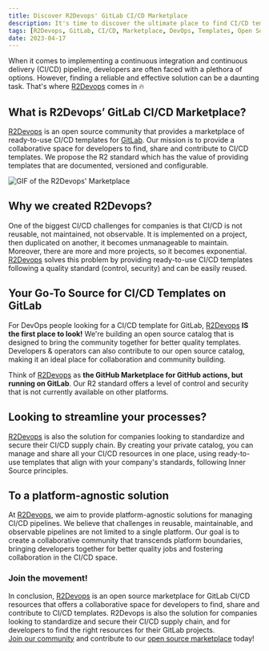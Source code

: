 ```yaml
---
title: Discover R2Devops' GitLab CI/CD Marketplace
description: It's time to discover the ultimate place to find CI/CD templates for GitLab CI!
tags: [R2Devops, GitLab, CI/CD, Marketplace, DevOps, Templates, Open Source, Collaboration, Quality Standard, Reusability, Maintainability, Observability, Inner Source]
date: 2023-04-17
---
```

<p hidden>#more</p>

When it comes to implementing a continuous integration and continuous delivery (CI/CD) pipeline, developers are often faced with a plethora of options. However, finding a reliable and effective solution can be a daunting task. That's where [R2Devops](https://r2devops.io) comes in 🔥

## What is R2Devops’ GitLab CI/CD Marketplace?

[R2Devops](https://r2devops.io) is an open source community that provides a marketplace of ready-to-use CI/CD templates for [GitLab](https://gitlab.com/). Our mission is to provide a collaborative space for developers to find, share and contribute to CI/CD templates. We propose the R2 standard which has the value of providing templates that are documented, versioned and configurable.

![GIF of the R2Devops' Marketplace](./R2Devops-Marketplace.gif)

<!-- truncate -->

## Why we created R2Devops?

One of the biggest CI/CD challenges for companies is that CI/CD is not reusable, not maintained, not observable. It is implemented on a project, then duplicated on another, it becomes unmanageable to maintain. Moreover, there are more and more projects, so it becomes exponential. [R2Devops](https://r2devops.io) solves this problem by providing ready-to-use CI/CD templates following a quality standard (control, security) and can be easily reused.

## Your Go-To Source for CI/CD Templates on GitLab

For DevOps people looking for a CI/CD template for GitLab, [R2Devops](https://r2devops.io) **IS the first place to look!** We're building an open source catalog that is designed to bring the community together for better quality templates. Developers & operators can also contribute to our open source catalog, making it an ideal place for collaboration and community building.

Think of [R2Devops](https://r2devops.io) as **the GitHub Marketplace for GitHub actions, but running on GitLab**. Our R2 standard offers a level of control and security that is not currently available on other platforms.

## Looking to streamline your processes?

[R2Devops](https://r2devops.io) is also the solution for companies looking to standardize and secure their CI/CD supply chain.
By creating your private catalog, you can manage and share all your CI/CD resources in one place, using ready-to-use templates that align with your company's standards, following Inner Source principles.

## To a platform-agnostic solution

At [R2Devops](https://r2devops.io), we aim to provide platform-agnostic solutions for managing CI/CD pipelines. We believe that challenges in reusable, maintainable, and observable pipelines are not limited to a single platform. Our goal is to create a collaborative community that transcends platform boundaries, bringing developers together for better quality jobs and fostering collaboration in the CI/CD space.

### Join the movement!

In conclusion, [R2Devops](https://r2devops.io) is an open source marketplace for GitLab CI/CD resources that offers a collaborative space for developers to find, share and contribute to CI/CD templates. R2Devops is also the solution for companies looking to standardize and secure their CI/CD supply chain, and for developers to find the right resources for their GitLab projects.  
[Join our community](https://discord.r2devops.io/) and contribute to our [open source marketplace](https://r2devops.io/marketplace) today!